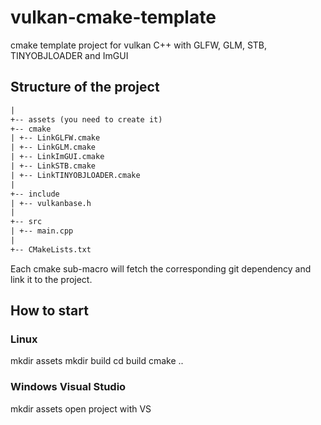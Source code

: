 # vulkan-cmake-template
cmake template project for vulkan C++ with GLFW, GLM, STB, TINYOBJLOADER and ImGUI

## Structure of the project

```txt
|
+-- assets (you need to create it)
+-- cmake
| +-- LinkGLFW.cmake
| +-- LinkGLM.cmake
| +-- LinkImGUI.cmake
| +-- LinkSTB.cmake
| +-- LinkTINYOBJLOADER.cmake
|
+-- include
| +-- vulkanbase.h
|
+-- src
| +-- main.cpp
|
+-- CMakeLists.txt
```

Each cmake sub-macro will fetch the corresponding git dependency and link it to the project.

 
## How to start

### Linux
mkdir assets
mkdir build
cd build
cmake ..

### Windows Visual Studio
mkdir assets
open project with VS
